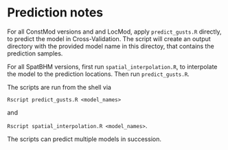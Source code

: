 # Prediction notes

For all ConstMod versions and and LocMod, apply `predict_gusts.R` directly, to predict the model in Cross-Validation. The script will create an output directory with the provided model name in this directoy, that contains the prediction samples.

For all SpatBHM versions, first run `spatial_interpolation.R`, to interpolate the model to the prediction locations. Then run `predict_gusts.R`.

The scripts are run from the shell via

`Rscript predict_gusts.R <model_names>`

and

`Rscript spatial_interpolation.R <model_names>`.

The scripts can predict multiple models in succession.
